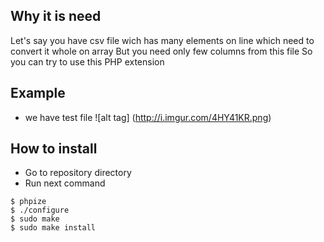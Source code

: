 ## Why it is need 

Let's say you have csv file wich has many elements on line which  need to convert it whole on array
But you need only few columns from this file
So you can try to use this PHP extension

## Example
- we have test file
![alt tag] (http://i.imgur.com/4HY41KR.png)


## How to install
- Go to repository directory
- Run next command
```
$ phpize
$ ./configure
$ sudo make
$ sudo make install
```
